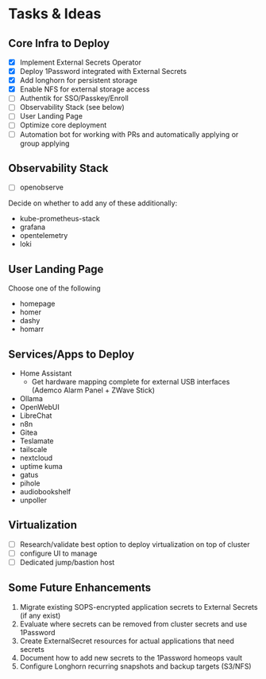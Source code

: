 # Tasks & Ideas

## Core Infra to Deploy
- [x] Implement External Secrets Operator
- [x] Deploy 1Password integrated with External Secrets
- [x] Add longhorn for persistent storage
- [x] Enable NFS for external storage access
- [ ] Authentik for SSO/Passkey/Enroll
- [ ] Observability Stack (see below)
- [ ] User Landing Page
- [ ] Optimize core deployment
- [ ] Automation bot for working with PRs and automatically applying or group applying

## Observability Stack
- [ ] openobserve

Decide on whether to add any of these additionally:
- kube-prometheus-stack
- grafana
- opentelemetry
- loki

## User Landing Page
Choose one of the following
- homepage
- homer
- dashy
- homarr

## Services/Apps to Deploy
- Home Assistant
  - Get hardware mapping complete for external USB interfaces (Ademco Alarm Panel + ZWave Stick)
- Ollama
- OpenWebUI
- LibreChat
- n8n
- Gitea
- Teslamate
- tailscale
- nextcloud
- uptime kuma
- gatus
- pihole
- audiobookshelf
- unpoller


## Virtualization
- [ ] Research/validate best option to deploy virtualization on top of cluster
- [ ] configure UI to manage
- [ ] Dedicated jump/bastion host

## Some Future Enhancements
1. Migrate existing SOPS-encrypted application secrets to External Secrets (if any exist)
2. Evaluate where secrets can be removed from cluster secrets and use 1Password
3. Create ExternalSecret resources for actual applications that need secrets
4. Document how to add new secrets to the 1Password homeops vault
5. Configure Longhorn recurring snapshots and backup targets (S3/NFS)